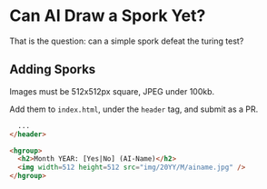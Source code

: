 # Can AI Draw a Spork Yet?

That is the question: can a simple spork defeat the turing test?

## Adding Sporks

Images must be 512x512px square, JPEG under 100kb.

Add them to `index.html`, under the `header` tag, and submit as a PR.

```html
  ...
</header>

<hgroup>
  <h2>Month YEAR: [Yes|No] (AI-Name)</h2>
  <img width=512 height=512 src="img/20YY/M/ainame.jpg" />
</hgroup>
```

